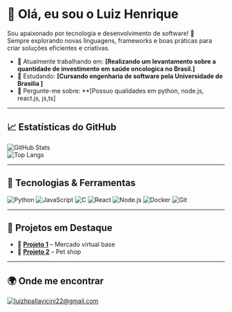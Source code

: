 # 👋 Olá, eu sou o Luiz Henrique 

Sou apaixonado por tecnologia e desenvolvimento de software! 🚀  
Sempre explorando novas linguagens, frameworks e boas práticas para criar soluções eficientes e criativas.  

- 🔭 Atualmente trabalhando em: **[Realizando um levantamento sobre a quantidade de investimento em saúde oncologica no Brasil.]**  
- 🌱 Estudando: **[Cursando engenharia de software pela Universidade de Brasilia ]**  
- 💬 Pergunte-me sobre: **[Possuo qualidades em python, node.js, react.js, js,ts]  


---

## 📈 Estatísticas do GitHub
![GitHub Stats](https://github-readme-stats.vercel.app/api?username=Luizz97&show_icons=true&theme=tokyonight)  
![Top Langs](https://github-readme-stats.vercel.app/api/top-langs/?username=Luizz97&layout=compact&theme=tokyonight)

---

## 🚀 Tecnologias & Ferramentas
![Python](https://img.shields.io/badge/Python-3776AB?style=for-the-badge&logo=python&logoColor=white)
![JavaScript](https://img.shields.io/badge/JavaScript-F7DF1E?style=for-the-badge&logo=javascript&logoColor=black)
![C](https://img.shields.io/badge/C-00599C?style=for-the-badge&logo=c&logoColor=white)
![React](https://img.shields.io/badge/React-20232A?style=for-the-badge&logo=react&logoColor=61DAFB)
![Node.js](https://img.shields.io/badge/Node.js-43853D?style=for-the-badge&logo=node.js&logoColor=white)
![Docker](https://img.shields.io/badge/Docker-2496ED?style=for-the-badge&logo=docker&logoColor=white)
![Git](https://img.shields.io/badge/Git-F05032?style=for-the-badge&logo=git&logoColor=white)

---

## 📂 Projetos em Destaque
- 🔗 [**Projeto 1**](https://github.com/Luizz97/mercado-virtual) – Mercado virtual base 
- 🔗 [**Projeto 2**](https://github.com/DaviUrsulino/Petshop) – Pet shop


---

## 🌍 Onde me encontrar
[![luizhpallavicini22@gmail.com](https://img.shields.io/badge/Email-D14836?style=for-the-badge&logo=gmail&logoColor=white)](luizhpallavicini22@gmail.com)
